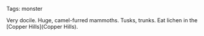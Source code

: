 Tags: monster

Very docile. Huge, camel-furred mammoths. Tusks, trunks. Eat lichen in the [Copper Hills](Copper Hills).